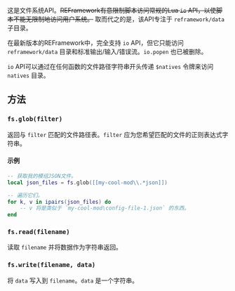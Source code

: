 这是文件系统API。~~REFramework有意限制脚本访问常规的Lua `io` API，以使脚本不能无限制地访问用户系统。~~ 取而代之的是，该API专注于 `reframework/data` 子目录。

在最新版本的REFramework中，完全支持 `io` API，但它只能访问 `reframework/data` 目录和标准输出/输入/错误流。`io.popen` 也已被删除。

`io` API可以通过在任何函数的文件路径字符串开头传递 `$natives` 令牌来访问 `natives` 目录。

## 方法

### `fs.glob(filter)`
返回与 `filter` 匹配的文件路径表。`filter` 应为您希望匹配的文件的正则表达式字符串。

#### 示例

```lua
-- 获取我的模组JSON文件。
local json_files = fs.glob([[my-cool-mod\\.*json]])

-- 遍历它们。
for k, v in ipairs(json_files) do
    -- v 将是类似于 `my-cool-mod\config-file-1.json` 的东西。
end
```

### `fs.read(filename)`
读取 `filename` 并将数据作为字符串返回。

### `fs.write(filename, data)`
将 `data` 写入到 `filename`。`data` 是一个字符串。